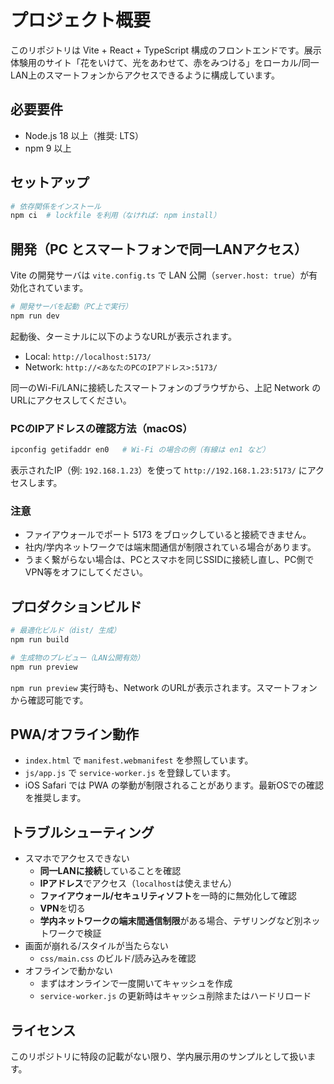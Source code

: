 # プロジェクト概要

このリポジトリは Vite + React + TypeScript 構成のフロントエンドです。展示体験用のサイト「花をいけて、光をあわせて、赤をみつける」をローカル/同一LAN上のスマートフォンからアクセスできるように構成しています。

## 必要要件
- Node.js 18 以上（推奨: LTS）
- npm 9 以上

## セットアップ
```bash
# 依存関係をインストール
npm ci  # lockfile を利用（なければ: npm install）
```

## 開発（PC とスマートフォンで同一LANアクセス）
Vite の開発サーバは `vite.config.ts` で LAN 公開（`server.host: true`）が有効化されています。

```bash
# 開発サーバを起動（PC上で実行）
npm run dev
```

起動後、ターミナルに以下のようなURLが表示されます。
- Local: `http://localhost:5173/`
- Network: `http://<あなたのPCのIPアドレス>:5173/`

同一のWi-Fi/LANに接続したスマートフォンのブラウザから、上記 Network のURLにアクセスしてください。

### PCのIPアドレスの確認方法（macOS）
```bash
ipconfig getifaddr en0   # Wi-Fi の場合の例（有線は en1 など）
```
表示されたIP（例: `192.168.1.23`）を使って `http://192.168.1.23:5173/` にアクセスします。

### 注意
- ファイアウォールでポート 5173 をブロックしていると接続できません。
- 社内/学内ネットワークでは端末間通信が制限されている場合があります。
- うまく繋がらない場合は、PCとスマホを同じSSIDに接続し直し、PC側でVPN等をオフにしてください。

## プロダクションビルド
```bash
# 最適化ビルド（dist/ 生成）
npm run build

# 生成物のプレビュー（LAN公開有効）
npm run preview
```
`npm run preview` 実行時も、Network のURLが表示されます。スマートフォンから確認可能です。

## PWA/オフライン動作
- `index.html` で `manifest.webmanifest` を参照しています。
- `js/app.js` で `service-worker.js` を登録しています。
- iOS Safari では PWA の挙動が制限されることがあります。最新OSでの確認を推奨します。

## トラブルシューティング
- スマホでアクセスできない
  - **同一LANに接続**していることを確認
  - **IPアドレス**でアクセス（`localhost`は使えません）
  - **ファイアウォール/セキュリティソフト**を一時的に無効化して確認
  - **VPN**を切る
  - **学内ネットワークの端末間通信制限**がある場合、テザリングなど別ネットワークで検証
- 画面が崩れる/スタイルが当たらない
  - `css/main.css` のビルド/読み込みを確認
- オフラインで動かない
  - まずはオンラインで一度開いてキャッシュを作成
  - `service-worker.js` の更新時はキャッシュ削除またはハードリロード

## ライセンス
このリポジトリに特段の記載がない限り、学内展示用のサンプルとして扱います。

